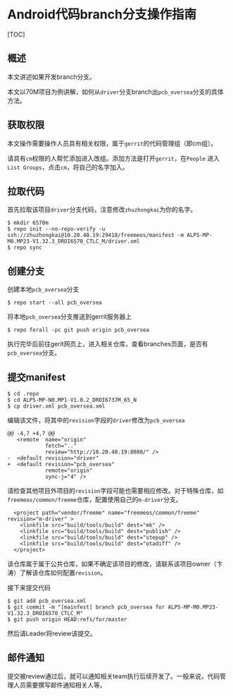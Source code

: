 # Android代码branch分支操作指南

[TOC]

## 概述

本文讲述如果开发branch分支。

本文以70M项目为例讲解，如何从`driver`分支branch出`pcb_oversea`分支的具体方法。

## 获取权限

本文操作需要操作人员具有相关权限，属于`gerrit`的代码管理组（即cm组）。

请具有`cm`权限的人帮忙添加进入改组。添加方法是打开`gerrit`，在`People` 进入`List Groups`，点击`cm`，将自己的名字加入。

## 拉取代码

首先拉取该项目`driver`分支代码，注意修改`zhuzhongkai`为你的名字。

```
$ mkdir 6570m
$ repo init --no-repo-verify -u ssh://zhuzhongkai@10.20.40.19:29418/freemeos/manifest -m ALPS-MP-M0.MP23-V1.32.3_DROI6570_CTLC_M/driver.xml
$ repo sync
```

## 创建分支

创建本地`pcb_oversea`分支

```
$ repo start --all pcb_oversea
```

将本地`pcb_oversea`分支推送到gerrit服务器上

```
$ repo forall -pc git push origin pcb_oversea
```

执行完毕后前往gerit网页上，进入相关仓库，查看branches页面，是否有`pcb_oversea`分支。

## 提交manifest

```
$ cd .repo
$ cd ALPS-MP-N0.MP1-V1.0.2_DROI6737M_65_N
$ cp driver.xml pcb_oversea.xml
```

编辑该文件，将其中的`revision`字段的`driver`修改为`pcb_oversea`

```
@@ -4,7 +4,7 @@
   <remote  name="origin"
            fetch=".."
            review="http://10.20.40.19:8080/" />
-  <default revision="driver"
+  <default revision="pcb_oversea"
            remote="origin"
            sync-j="4" />
```

请检查其他项目外项目的`revision`字段可能也需要相应修改。对于特殊仓库，如`freemeos/common/freeme`仓库，配置使用自己的`m-driver`分支。

```
  <project path="vendor/freeme" name="freemeos/common/freeme" revision="m-driver" >
    <linkfile src="build/tools/build" dest="mk" />
    <linkfile src="build/tools/build" dest="publish" />
    <linkfile src="build/tools/build" dest="stepup" />
    <linkfile src="build/tools/build" dest="otadiff" />
  </project>
```

该仓库属于属于公共仓库，如果不确定该项目的修改，请联系该项目owner（卞涛）了解该仓库如何配置`revision`。

接下来提交代码

```
$ git add pcb_oversea.xml
$ git commit -m "[mainfest] branch pcb_oversea for ALPS-MP-M0.MP23-V1.32.3_DROI6570_CTLC_M"
$ git push origin HEAD:refs/for/master
```

然后请Leader将review该提交。

## 邮件通知

提交被review通过后，就可以通知相关team执行后续开发了。一般来说，代码管理人员需要撰写邮件通知相关人等。